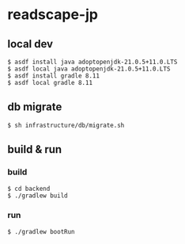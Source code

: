 # readscape-jp

## local dev

```
$ asdf install java adoptopenjdk-21.0.5+11.0.LTS
$ asdf local java adoptopenjdk-21.0.5+11.0.LTS
$ asdf install gradle 8.11
$ asdf local gradle 8.11

```

## db migrate

```
$ sh infrastructure/db/migrate.sh
```

## build & run

### build

```
$ cd backend
$ ./gradlew build
```

### run

```
$ ./gradlew bootRun
```
